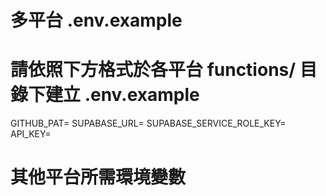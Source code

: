 # 多平台 .env.example
# 請依照下方格式於各平台 functions/ 目錄下建立 .env.example
GITHUB_PAT=
SUPABASE_URL=
SUPABASE_SERVICE_ROLE_KEY=
API_KEY=
# 其他平台所需環境變數
